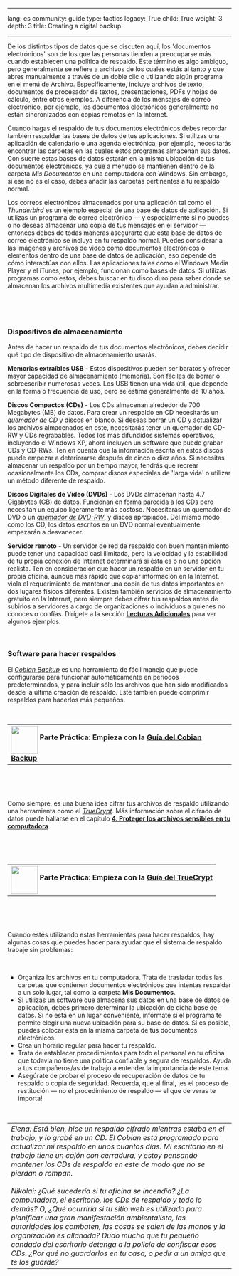 

---

lang: es
community: guide
type: tactics
legacy: True
child: True
weight: 3
depth: 3
title: Creating a digital backup

---

<p>De los distintos tipos de datos que se discuten aquí, los 'documentos electrónicos' son de los que las personas tienden a preocuparse más cuando establecen una política de respaldo. Este término es algo ambiguo, pero generalmente se refiere a archivos de los cuales estás al tanto y que abres manualmente a través de un doble clic o utilizando algún programa en el menú de Archivo. Específicamente, incluye archivos de texto, documentos de procesador de textos, presentaciones, PDFs y hojas de cálculo, entre otros ejemplos. A diferencia de los mensajes de correo electrónico, por ejemplo, los documentos electrónicos generalmente no están sincronizados con copias remotas en la Internet.</p>

<p>Cuando hagas el respaldo de tus documentos electrónicos debes recordar también respaldar las bases de datos de tus aplicaciones. Si utilizas una aplicación de calendario o una agenda electrónica, por ejemplo, necesitarás encontrar las carpetas en las cuales estos programas almacenan sus datos. Con suerte estas bases de datos estarán en la misma ubicación de tus documentos electrónicos, ya que a menudo se mantienen dentro de la carpeta <em>Mis Documentos</em> en una computadora con Windows. Sin embargo, si ese no es el caso, debes añadir las carpetas pertinentes a tu respaldo normal.</p>

<p>Los correos electrónicos almacenados por una aplicación tal como el <em><a href="/es/glossary#Thunderbird" title="Thunderbird">Thunderbird</a></em> es un ejemplo especial de una base de datos de aplicación. Si utilizas un programa de correo electrónico — y especialmente si no puedes o no deseas almacenar una copia de tus mensajes en el servidor — entonces debes de todas maneras asegurarte que esta base de datos de correo electrónico se incluya en tu respaldo normal. Puedes considerar a las imágenes y archivos de video como documentos electrónicos o elementos dentro de una base de datos de aplicación, eso depende de cómo interactúas con ellos. Las aplicaciones tales como el Windows Media Player y el iTunes, por ejemplo, funcionan como bases de datos. Si utilizas programas como estos, debes buscar en tu disco duro para saber donde se almacenan los archivos multimedia existentes que ayudan a administrar.</p>

<p>&nbsp;</p>

<p>&nbsp;</p>

<h3 id="Dispositivosalmacenamiento">Dispositivos de almacenamiento</h3>

<p>Antes de hacer un respaldo de tus documentos electrónicos, debes decidir qué tipo de dispositivo de almacenamiento usarás.</p>

<p><strong>Memorias extraíbles USB</strong> - Estos dispositivos pueden ser baratos y ofrecer mayor capacidad de almacenamiento (memoria). Son fáciles de borrar o sobreescribir numerosas veces. Los USB tienen una vida útil, que depende en la forma o frecuencia de uso, pero se estima generalmente de 10 años.</p>

<p><strong>Discos Compactos (CDs)</strong> - Los CDs almacenan alrededor de 700 Megabytes (MB) de datos. Para crear un respaldo en CD necesitarás un <a href="/es/glossary#Quemador_CD" title="Quemador de CD"><em>quemador de CD</em></a> y discos en blanco. Si deseas borrar un CD y actualizar los archivos almacenados en este, necesitarás tener un quemador de CD-RW y CDs regrabables. Todos los más difundidos sistemas operativos, incluyendo el Windows XP, ahora incluyen un software que puede grabar CDs y CD-RWs. Ten en cuenta que la información escrita en estos discos puede empezar a deteriorarse después de cinco o diez años. Si necesitas almacenar un respaldo por un tiempo mayor, tendrás que recrear ocasionalmente los CDs, comprar discos especiales de 'larga vida' o utilizar un método diferente de respaldo.</p>

<p><strong>Discos Digitales de Video (DVDs)</strong> - Los DVDs almacenan hasta 4.7 Gigabytes (GB) de datos. Funcionan en forma parecida a los CDs pero necesitan un equipo ligeramente más costoso. Necesitarás un quemador de DVD o un <a href="/es/glossary#Quemador_CD" title="Quemador de CD"><em>quemador de DVD-RW</em></a>, y discos apropiados. Del mismo modo como los CD, los datos escritos en un DVD normal eventualmente empezarán a desvanecer.</p>

<p><strong>Servidor remoto</strong> - Un servidor de red de respaldo con buen mantenimiento puede tener una capacidad casi ilimitada, pero la velocidad y la estabilidad de tu propia conexión de Internet determinará si ésta es o no una opción realista. Ten en consideración que hacer un respaldo en un servidor en tu propia oficina, aunque más rápido que copiar información en la Internet, viola el requerimiento de mantener una copia de tus datos importantes en dos lugares físicos diferentes. Existen también servicios de almacenamiento gratuito en la Internet, pero siempre debes cifrar tus respaldos antes de subirlos a servidores a cargo de organizaciones o individuos a quienes no conoces o confías. Dirígete a la sección <a href="/es/chapter_5_5" title="Lecturas Adicionales"><strong>Lecturas Adicionales</strong></a> para ver algunos ejemplos.</p>

<p>&nbsp;</p>

<h3 id="Softwareparahacerrespaldos">Software para hacer respaldos</h3>

<p>El <a href="/es/glossary#Cobian_Backup" title="Cobian Backup"><em>Cobian Backup</em></a> es una herramienta de fácil manejo que puede configurarse para funcionar automáticamente en periodos predeterminados, y para incluir sólo los archivos que han sido modificados desde la última creación de respaldo. Este también puede comprimir respaldos para hacerlos más pequeños.</p>

<p>&nbsp;</p>

<table border="0" cellpadding="5" cellspacing="0">
	<tbody>
		<tr>
			<td><img align="middle" height="63" src="/sites/securitybkp.ngoinabox.org/files/u9/hand_web_trans.png" width="60" /> <strong>Parte Práctica: Empieza con la <a href="/es/cobian_principal" title="Guía del Cobian Backup"><strong>Guía del Cobian Backup</strong></a> </strong></td>
		</tr>
	</tbody>
</table>

<p>&nbsp;</p>

<p>&nbsp;</p>

<p>Como siempre, es una buena idea cifrar tus archivos de respaldo utilizando una herramienta como el <a href="/es/glossary#TrueCrypt" title="TrueCrypt"><em>TrueCrypt</em></a>. Más información sobre el cifrado de datos puede hallarse en el capítulo <a href="/es/chapter-4" title="4. Proteger los archivos sensibles en tu computadora"><strong>4. Proteger los archivos sensibles en tu computadora</strong></a>.</p>

<p>&nbsp;</p>

<p>&nbsp;</p>

<table border="0" cellpadding="5" cellspacing="0">
	<tbody>
		<tr>
			<td><img align="middle" height="63" src="/sites/securitybkp.ngoinabox.org/files/u9/hand_web_trans.png" width="60" /> <strong>Parte Práctica: Empieza con la <a href="/es/truecrypt_principal" title="Guía del TrueCrypt"><strong>Guía del TrueCrypt</strong></a></strong></td>
		</tr>
	</tbody>
</table>

<p>&nbsp;</p>

<p>&nbsp;</p>

<p>Cuando estés utilizando estas herramientas para hacer respaldos, hay algunas cosas que puedes hacer para ayudar que el sistema de respaldo trabaje sin problemas:</p>

<p>&nbsp;</p>

<ul>
	<li>Organiza los archivos en tu computadora. Trata de trasladar todas las carpetas que contienen documentos electrónicos que intentas respaldar a un solo lugar, tal como la carpeta <strong>Mis Documentos</strong>.</li>
	<li>Si utilizas un software que almacena sus datos en una base de datos de aplicación, debes primero determinar la ubicación de dicha base de datos. Si no está en un lugar conveniente, infórmate si el programa te permite elegir una nueva ubicación para su base de datos. Si es posible, puedes colocar esta en la misma carpeta de tus documentos electrónicos.</li>
	<li>Crea un horario regular para hacer tu respaldo.</li>
	<li>Trata de establecer procedimientos para todo el personal en tu oficina que todavia no tiene una política confiable y segura de respaldos. Ayuda a tus compañeros/as de trabajo a entender la importancia de este tema.</li>
	<li>Asegúrate de probar el proceso de recuperación de datos de tu respaldo o copia de seguridad. Recuerda, que al final, ¡es el proceso de restitución — no el procedimiento de respaldo — el que de veras te importa!</li>
</ul>

<p>&nbsp;</p>

<table border="0" cellpadding="5" cellspacing="0">
	<tbody>
		<tr>
			<td><em>Elena: Está bien, hice un respaldo cifrado mientras estaba en el trabajo, y lo grabé en un CD. El Cobian está programado para actualizar mi respaldo en unos cuantos días. Mi escritorio en el trabajo tiene un cajón con cerradura, y estoy pensando mantener los CDs de respaldo en este de modo que no se pierdan o rompan. </em><br />
			<br />
			<em>Nikolai: ¿Qué sucedería si tu oficina se incendia? ¿La computadora, el escritorio, los CDs de respaldo y todo lo demás? O, ¿Qué ocurriría si tu sitio web es utilizado para planificar una gran manifestación ambientalista, las autoridades los combaten, las cosas se salen de las manos y la organización es allanada? Dudo mucho que tu pequeño candado del escritorio detenga a la policía de confiscar esos CDs. ¿Por qué no guardarlos en tu casa, o pedir a un amigo que te los guarde?</em></td>
		</tr>
	</tbody>
</table>

<p>&nbsp;</p>

<p>&nbsp;</p>


